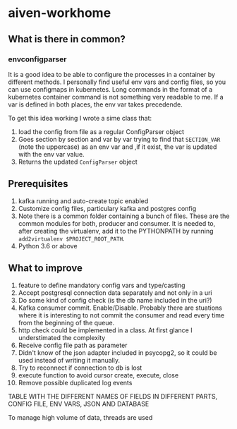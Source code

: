 # aiven-workhome



## What is there in common?
### envconfigparser
It is a good idea to be able to configure the processes in a container by different methods. I personally find useful env vars and config files, so you can use configmaps in kubernetes. Long commands in the format of a kubernetes container command is not something very readable to me.
If a var is defined in both places, the env var takes precedende.

To get this idea working I wrote a sime class that:
1. load the config from file as a regular ConfigParser object
1. Goes section by section and var by var trying to find that `SECTION_VAR` (note the uppercase) as an env var and ,if it exist, the var is updated with the env var value.
1. Returns the updated `ConfigParser` object



## Prerequisites
1. kafka running and auto-create topic enabled
1. Customize config files, particulary kafka and postgres config
1. Note there is a common folder containing a bunch of files. These are the common modules for both, producer and consumer. It is needed to, after creating the virtualenv, add it to the PYTHONPATH by running `add2virtualenv $PROJECT_ROOT_PATH`.
1. Python 3.6 or above

## What to improve
1. feature to define mandatory config vars and type/casting
1. Accept postgresql connection data separately and not only in a uri
1. Do some kind of config check (is the db name included in the uri?)
1. Kafka consumer commit. Enable/Disable. Probably there are stuations where it is interesting to not commit the consumer and read every time from the beginning of the queue.
1. http check could be implemented in a class. At first glance I understimated the complexity
1. Receive config file path as parameter
1. Didn't know of the json adapter included in psycopg2, so it could be used instead of writing it manually.
1. Try to reconnect if connection to db is lost
1. execute function to avoid cursor create, execute, close
1. Remove possible duplicated log events





TABLE WITH THE DIFFERENT NAMES OF FIELDS IN DIFFERENT PARTS, CONFIG FILE, ENV VARS, JSON AND DATABASE

To manage high volume of data, threads are used